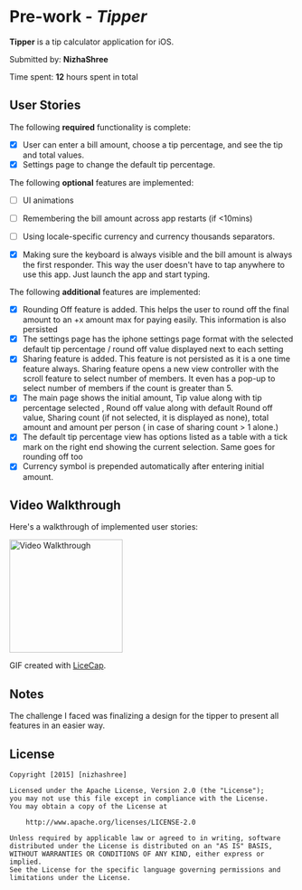 # Pre-work - *Tipper*

**Tipper** is a tip calculator application for iOS.

Submitted by: **NizhaShree**

Time spent: **12** hours spent in total

## User Stories

The following **required** functionality is complete:

* [x] User can enter a bill amount, choose a tip percentage, and see the tip and total values.
* [x] Settings page to change the default tip percentage.

The following **optional** features are implemented:
* [ ] UI animations
* [ ] Remembering the bill amount across app restarts (if <10mins)
* [ ] Using locale-specific currency and currency thousands separators.
* [x] Making sure the keyboard is always visible and the bill amount is always the first responder. This way the user doesn't have to tap anywhere to use this app. Just launch the app and start typing.


The following **additional** features are implemented:

* [x] Rounding Off feature is added. This helps the user to round off the final amount to an +x amount max for paying easily. This information is also persisted
* [x] The settings page has the iphone settings page format with the selected default tip percentage / round off value displayed next to each setting
* [x] Sharing feature is added. This feature is not persisted as it is a one time feature always. Sharing feature opens a new view controller with the scroll feature to select number of members. It even has a pop-up to select number of members if the count is greater than 5.
* [x] The main page shows the initial amount, Tip value along with tip percentage selected , Round off value along with default Round off value, Sharing count (if not selected, it is displayed as none), total amount and amount per person ( in case of sharing count > 1 alone.)
* [x] The default tip percentage view has options listed as a table with a tick mark on the right end showing the current selection. Same goes for rounding off too
* [x] Currency symbol is prepended automatically after entering initial amount.

## Video Walkthrough 

Here's a walkthrough of implemented user stories:

<img src='http://i.imgur.com/t2YIbW1.gif' title='Video Walkthrough' width='200' alt='Video Walkthrough' />

GIF created with [LiceCap](http://www.cockos.com/licecap/).

## Notes

The challenge I faced was finalizing a design for the tipper to present all features in an easier way.


## License

    Copyright [2015] [nizhashree]

    Licensed under the Apache License, Version 2.0 (the "License");
    you may not use this file except in compliance with the License.
    You may obtain a copy of the License at

        http://www.apache.org/licenses/LICENSE-2.0

    Unless required by applicable law or agreed to in writing, software
    distributed under the License is distributed on an "AS IS" BASIS,
    WITHOUT WARRANTIES OR CONDITIONS OF ANY KIND, either express or implied.
    See the License for the specific language governing permissions and
    limitations under the License.